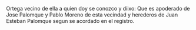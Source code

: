 Ortega vecino de ella a quien doy se conozco y diixo: Que es apoderado de Jose Palomque y Pablo Moreno de esta vecindad y herederos de Juan Esteban Palomque segun se acordado en el registro.